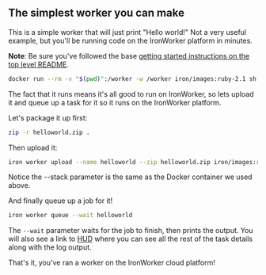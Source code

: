 ## The simplest worker you can make

This is a simple worker that will just print "Hello world!" Not a very useful example, but you'll be running code
on the IronWorker platform in minutes. 

**Note**: Be sure you've followed the base [getting started instructions on the top level README](https://github.com/iron-io/dockerworker). 

```sh
docker run --rm -v "$(pwd)":/worker -w /worker iron/images:ruby-2.1 sh -c 'ruby helloworld.rb'
```

The fact that it runs means it's all good to run on IronWorker, so lets upload it and queue up a task for it so it runs on
the IronWorker platform.

Let's package it up first:

```sh
zip -r helloworld.zip .
```

Then upload it:

```sh
iron worker upload --name helloworld --zip helloworld.zip iron/images:ruby-2.1 ruby helloworld.rb
```

Notice the --stack parameter is the same as the Docker container we used above.

And finally queue up a job for it!

```sh
iron worker queue --wait helloworld
```

The `--wait` parameter waits for the job to finish, then prints the output.
You will also see a link to [HUD](http://hud.iron.io) where you can see all the rest of the task details along with the log output.

That's it, you've ran a worker on the IronWorker cloud platform!
